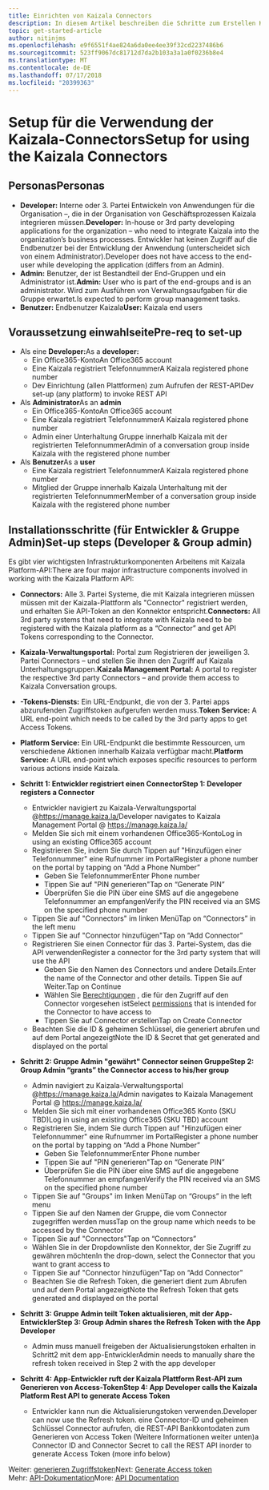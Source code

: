 ```yaml
---
title: Einrichten von Kaizala Connectors
description: In diesem Artikel beschreiben die Schritte zum Erstellen Kaizala Connectors und zum Generieren der Permission-Token
topic: get-started-article
author: nitinjms
ms.openlocfilehash: e9f6551f4ae824a6da0ee4ee39f32cd2237486b6
ms.sourcegitcommit: 523ff9067dc81712d7da2b103a3a1a0f0236b8e4
ms.translationtype: MT
ms.contentlocale: de-DE
ms.lasthandoff: 07/17/2018
ms.locfileid: "20399363"
---
```

# <a name="setup-for-using-the-kaizala-connectors"></a><span data-ttu-id="ff61e-103">Setup für die Verwendung der Kaizala-Connectors</span><span class="sxs-lookup"><span data-stu-id="ff61e-103">Setup for using the Kaizala Connectors</span></span>

## <a name="personas"></a><span data-ttu-id="ff61e-104">Personas</span><span class="sxs-lookup"><span data-stu-id="ff61e-104">Personas</span></span>

*   <span data-ttu-id="ff61e-105">**Developer:** Interne oder 3. Partei Entwickeln von Anwendungen für die Organisation –, die in der Organisation von Geschäftsprozessen Kaizala integrieren müssen.</span><span class="sxs-lookup"><span data-stu-id="ff61e-105">**Developer:** In-house or 3rd party developing applications for the organization – who need to integrate Kaizala into the organization’s business processes.</span></span> <span data-ttu-id="ff61e-106">Entwickler hat keinen Zugriff auf die Endbenutzer bei der Entwicklung der Anwendung (unterscheidet sich von einem Administrator).</span><span class="sxs-lookup"><span data-stu-id="ff61e-106">Developer does not have access to the end-user while developing the application (differs from an Admin).</span></span>
*   <span data-ttu-id="ff61e-107">**Admin:** Benutzer, der ist Bestandteil der End-Gruppen und ein Administrator ist.</span><span class="sxs-lookup"><span data-stu-id="ff61e-107">**Admin:** User who is part of the end-groups and is an administrator.</span></span> <span data-ttu-id="ff61e-108">Wird zum Ausführen von Verwaltungsaufgaben für die Gruppe erwartet.</span><span class="sxs-lookup"><span data-stu-id="ff61e-108">Is expected to perform group management tasks.</span></span>
*   <span data-ttu-id="ff61e-109">**Benutzer:** Endbenutzer Kaizala</span><span class="sxs-lookup"><span data-stu-id="ff61e-109">**User:** Kaizala end users</span></span>

## <a name="pre-req-to-set-up"></a><span data-ttu-id="ff61e-110">Voraussetzung einwahlseite</span><span class="sxs-lookup"><span data-stu-id="ff61e-110">Pre-req to set-up</span></span>

*   <span data-ttu-id="ff61e-111">Als eine **Developer:**</span><span class="sxs-lookup"><span data-stu-id="ff61e-111">As a **developer:**</span></span>
    *   <span data-ttu-id="ff61e-112">Ein Office365-Konto</span><span class="sxs-lookup"><span data-stu-id="ff61e-112">An Office365 account</span></span>
    *   <span data-ttu-id="ff61e-113">Eine Kaizala registriert Telefonnummer</span><span class="sxs-lookup"><span data-stu-id="ff61e-113">A Kaizala registered phone number</span></span>
    *   <span data-ttu-id="ff61e-114">Dev Einrichtung (allen Plattformen) zum Aufrufen der REST-API</span><span class="sxs-lookup"><span data-stu-id="ff61e-114">Dev set-up (any platform) to invoke REST API</span></span>
*   <span data-ttu-id="ff61e-115">Als **Administrator**</span><span class="sxs-lookup"><span data-stu-id="ff61e-115">As an **admin**</span></span>
    *   <span data-ttu-id="ff61e-116">Ein Office365-Konto</span><span class="sxs-lookup"><span data-stu-id="ff61e-116">An Office365 account</span></span>
    *   <span data-ttu-id="ff61e-117">Eine Kaizala registriert Telefonnummer</span><span class="sxs-lookup"><span data-stu-id="ff61e-117">A Kaizala registered phone number</span></span>
    *   <span data-ttu-id="ff61e-118">Admin einer Unterhaltung Gruppe innerhalb Kaizala mit der registrierten Telefonnummer</span><span class="sxs-lookup"><span data-stu-id="ff61e-118">Admin of a conversation group inside Kaizala with the registered phone number</span></span>
*   <span data-ttu-id="ff61e-119">Als **Benutzer**</span><span class="sxs-lookup"><span data-stu-id="ff61e-119">As a **user**</span></span>
    *   <span data-ttu-id="ff61e-120">Eine Kaizala registriert Telefonnummer</span><span class="sxs-lookup"><span data-stu-id="ff61e-120">A Kaizala registered phone number</span></span>
    *   <span data-ttu-id="ff61e-121">Mitglied der Gruppe innerhalb Kaizala Unterhaltung mit der registrierten Telefonnummer</span><span class="sxs-lookup"><span data-stu-id="ff61e-121">Member of a conversation group inside Kaizala with the registered phone number</span></span>

## <a name="set-up-steps-developer--group-admin"></a><span data-ttu-id="ff61e-122">Installationsschritte (für Entwickler & Gruppe Admin)</span><span class="sxs-lookup"><span data-stu-id="ff61e-122">Set-up steps (Developer & Group admin)</span></span>

<span data-ttu-id="ff61e-123">Es gibt vier wichtigsten Infrastrukturkomponenten Arbeitens mit Kaizala Platform-API:</span><span class="sxs-lookup"><span data-stu-id="ff61e-123">There are four major infrastructure components involved in working with the Kaizala Platform API:</span></span>

*   <span data-ttu-id="ff61e-124">**Connectors:** Alle 3. Partei Systeme, die mit Kaizala integrieren müssen müssen mit der Kaizala-Plattform als "Connector" registriert werden, und erhalten Sie API-Token an den Konnektor entspricht.</span><span class="sxs-lookup"><span data-stu-id="ff61e-124">**Connectors:** All 3rd party systems that need to integrate with Kaizala need to be registered with the Kaizala platform as a “Connector” and get API Tokens corresponding to the Connector.</span></span>
*   <span data-ttu-id="ff61e-125">**Kaizala-Verwaltungsportal:** Portal zum Registrieren der jeweiligen 3. Partei Connectors – und stellen Sie ihnen den Zugriff auf Kaizala Unterhaltungsgruppen.</span><span class="sxs-lookup"><span data-stu-id="ff61e-125">**Kaizala Management Portal:** A portal to register the respective 3rd party Connectors – and provide them access to Kaizala Conversation groups.</span></span>
*   <span data-ttu-id="ff61e-126">**-Tokens-Diensts:** Ein URL-Endpunkt, die von der 3. Partei apps abzurufenden Zugriffstoken aufgerufen werden muss.</span><span class="sxs-lookup"><span data-stu-id="ff61e-126">**Token Service:** A URL end-point which needs to be called by the 3rd party apps to get Access Tokens.</span></span>
*   <span data-ttu-id="ff61e-127">**Platform Service:** Ein URL-Endpunkt die bestimmte Ressourcen, um verschiedene Aktionen innerhalb Kaizala verfügbar macht.</span><span class="sxs-lookup"><span data-stu-id="ff61e-127">**Platform Service:** A URL end-point which exposes specific resources to perform various actions inside Kaizala.</span></span>
*   <span data-ttu-id="ff61e-128">**Schritt 1: Entwickler registriert einen Connector**</span><span class="sxs-lookup"><span data-stu-id="ff61e-128">**Step 1: Developer registers a Connector**</span></span>

    *   <span data-ttu-id="ff61e-129">Entwickler navigiert zu Kaizala-Verwaltungsportal @https://manage.kaiza.la/</span><span class="sxs-lookup"><span data-stu-id="ff61e-129">Developer navigates to Kaizala Management Portal @ https://manage.kaiza.la/</span></span>
    *   <span data-ttu-id="ff61e-130">Melden Sie sich mit einem vorhandenen Office365-Konto</span><span class="sxs-lookup"><span data-stu-id="ff61e-130">Log in using an existing Office365 account</span></span>
    *   <span data-ttu-id="ff61e-131">Registrieren Sie, indem Sie durch Tippen auf "Hinzufügen einer Telefonnummer" eine Rufnummer im Portal</span><span class="sxs-lookup"><span data-stu-id="ff61e-131">Register a phone number on the portal by tapping on “Add a Phone Number”</span></span>
        *   <span data-ttu-id="ff61e-132">Geben Sie Telefonnummer</span><span class="sxs-lookup"><span data-stu-id="ff61e-132">Enter Phone number</span></span>
        *   <span data-ttu-id="ff61e-133">Tippen Sie auf "PIN generieren"</span><span class="sxs-lookup"><span data-stu-id="ff61e-133">Tap on “Generate PIN”</span></span>
        *   <span data-ttu-id="ff61e-134">Überprüfen Sie die PIN über eine SMS auf die angegebene Telefonnummer an empfangen</span><span class="sxs-lookup"><span data-stu-id="ff61e-134">Verify the PIN received via an SMS on the specified phone number</span></span>
    *   <span data-ttu-id="ff61e-135">Tippen Sie auf "Connectors" im linken Menü</span><span class="sxs-lookup"><span data-stu-id="ff61e-135">Tap on “Connectors” in the left menu</span></span>
    *   <span data-ttu-id="ff61e-136">Tippen Sie auf "Connector hinzufügen"</span><span class="sxs-lookup"><span data-stu-id="ff61e-136">Tap on “Add Connector”</span></span>
    *   <span data-ttu-id="ff61e-137">Registrieren Sie einen Connector für das 3. Partei-System, das die API verwenden</span><span class="sxs-lookup"><span data-stu-id="ff61e-137">Register a connector for the 3rd party system that will use the API</span></span>
        *   <span data-ttu-id="ff61e-138">Geben Sie den Namen des Connectors und andere Details.</span><span class="sxs-lookup"><span data-stu-id="ff61e-138">Enter the name of the Connector and other details.</span></span> <span data-ttu-id="ff61e-139">Tippen Sie auf Weiter.</span><span class="sxs-lookup"><span data-stu-id="ff61e-139">Tap on Continue</span></span>
        *   <span data-ttu-id="ff61e-140">Wählen Sie [Berechtigungen](permission.md) , die für den Zugriff auf den Connector vorgesehen ist</span><span class="sxs-lookup"><span data-stu-id="ff61e-140">Select [permissions](permission.md) that is intended for the Connector to have access to</span></span>
        *   <span data-ttu-id="ff61e-141">Tippen Sie auf Connector erstellen</span><span class="sxs-lookup"><span data-stu-id="ff61e-141">Tap on Create Connector</span></span>
    *   <span data-ttu-id="ff61e-142">Beachten Sie die ID & geheimen Schlüssel, die generiert abrufen und auf dem Portal angezeigt</span><span class="sxs-lookup"><span data-stu-id="ff61e-142">Note the ID & Secret that get generated and displayed on the portal</span></span>

*   <span data-ttu-id="ff61e-143">**Schritt 2: Gruppe Admin "gewährt" Connector seinen Gruppe**</span><span class="sxs-lookup"><span data-stu-id="ff61e-143">**Step 2: Group Admin “grants” the Connector access to his/her group**</span></span>

    *   <span data-ttu-id="ff61e-144">Admin navigiert zu Kaizala-Verwaltungsportal @https://manage.kaiza.la/</span><span class="sxs-lookup"><span data-stu-id="ff61e-144">Admin navigates to Kaizala Management Portal @ https://manage.kaiza.la/</span></span>
    *   <span data-ttu-id="ff61e-145">Melden Sie sich mit einer vorhandenen Office365 Konto (SKU TBD)</span><span class="sxs-lookup"><span data-stu-id="ff61e-145">Log in using an existing Office365 (SKU TBD) account</span></span>
    *   <span data-ttu-id="ff61e-146">Registrieren Sie, indem Sie durch Tippen auf "Hinzufügen einer Telefonnummer" eine Rufnummer im Portal</span><span class="sxs-lookup"><span data-stu-id="ff61e-146">Register a phone number on the portal by tapping on “Add a Phone Number”</span></span>
        *   <span data-ttu-id="ff61e-147">Geben Sie Telefonnummer</span><span class="sxs-lookup"><span data-stu-id="ff61e-147">Enter Phone number</span></span>
        *   <span data-ttu-id="ff61e-148">Tippen Sie auf "PIN generieren"</span><span class="sxs-lookup"><span data-stu-id="ff61e-148">Tap on “Generate PIN”</span></span>
        *   <span data-ttu-id="ff61e-149">Überprüfen Sie die PIN über eine SMS auf die angegebene Telefonnummer an empfangen</span><span class="sxs-lookup"><span data-stu-id="ff61e-149">Verify the PIN received via an SMS on the specified phone number</span></span>
    *   <span data-ttu-id="ff61e-150">Tippen Sie auf "Groups" im linken Menü</span><span class="sxs-lookup"><span data-stu-id="ff61e-150">Tap on “Groups” in the left menu</span></span>
    *   <span data-ttu-id="ff61e-151">Tippen Sie auf den Namen der Gruppe, die vom Connector zugegriffen werden muss</span><span class="sxs-lookup"><span data-stu-id="ff61e-151">Tap on the group name which needs to be accessed by the Connector</span></span>
    *   <span data-ttu-id="ff61e-152">Tippen Sie auf "Connectors"</span><span class="sxs-lookup"><span data-stu-id="ff61e-152">Tap on “Connectors”</span></span>
    *   <span data-ttu-id="ff61e-153">Wählen Sie in der Dropdownliste den Konnektor, der Sie Zugriff zu gewähren möchten</span><span class="sxs-lookup"><span data-stu-id="ff61e-153">In the drop-down, select the Connector that you want to grant access to</span></span>
    *   <span data-ttu-id="ff61e-154">Tippen Sie auf "Connector hinzufügen"</span><span class="sxs-lookup"><span data-stu-id="ff61e-154">Tap on “Add Connector”</span></span>
    *   <span data-ttu-id="ff61e-155">Beachten Sie die Refresh Token, die generiert dient zum Abrufen und auf dem Portal angezeigt</span><span class="sxs-lookup"><span data-stu-id="ff61e-155">Note the Refresh Token that gets generated and displayed on the portal</span></span>

*   <span data-ttu-id="ff61e-156">**Schritt 3: Gruppe Admin teilt Token aktualisieren, mit der App-Entwickler**</span><span class="sxs-lookup"><span data-stu-id="ff61e-156">**Step 3: Group Admin shares the Refresh Token with the App Developer**</span></span>

    *   <span data-ttu-id="ff61e-157">Admin muss manuell freigeben der Aktualisierungstoken erhalten in Schritt2 mit dem app-Entwickler</span><span class="sxs-lookup"><span data-stu-id="ff61e-157">Admin needs to manually share the refresh token received in Step 2 with the app developer</span></span>

*   <span data-ttu-id="ff61e-158">**Schritt 4: App-Entwickler ruft der Kaizala Plattform Rest-API zum Generieren von Access-Token**</span><span class="sxs-lookup"><span data-stu-id="ff61e-158">**Step 4: App Developer calls the Kaizala Platform Rest API to generate Access Token**</span></span>

    *   <span data-ttu-id="ff61e-159">Entwickler kann nun die Aktualisierungstoken verwenden.</span><span class="sxs-lookup"><span data-stu-id="ff61e-159">Developer can now use the Refresh token.</span></span> <span data-ttu-id="ff61e-160">eine Connector-ID und geheimen Schlüssel Connector aufrufen, die REST-API Bankkontodaten zum Generieren von Access Token (Weitere Informationen weiter unten)</span><span class="sxs-lookup"><span data-stu-id="ff61e-160">a Connector ID and Connector Secret to call the REST API inorder to generate Access Token (more info below)</span></span>


<span data-ttu-id="ff61e-161">Weiter: [generieren Zugriffstoken](Tokens.md)</span><span class="sxs-lookup"><span data-stu-id="ff61e-161">Next:  [Generate Access token](Tokens.md)</span></span><br/>
<span data-ttu-id="ff61e-162">Mehr: [API-Dokumentation](API.md)</span><span class="sxs-lookup"><span data-stu-id="ff61e-162">More:  [API Documentation](API.md)</span></span>
